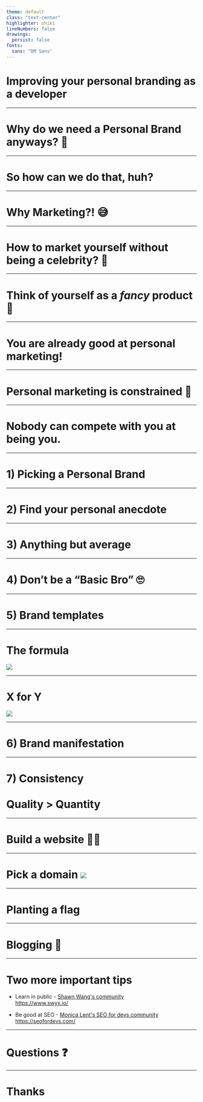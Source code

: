 ```yaml
---
theme: default
class: "text-center"
highlighter: shiki
lineNumbers: false
drawings:
  persist: false
fonts:
  sans: "DM Sans"
---
```


# Improving your personal branding as a developer

---

<div class="flex h-full justify-center items-center">
    <h1 className="text-center relaxed max-w-lg">
      Why do we need a Personal Brand anyways? 🤔
    </h1>
</div>

---

<div class="flex h-full justify-center items-center">
    <h1 className="text-center relaxed max-w-lg">
      So how can we do that, huh?
    </h1>
</div>

---

<div class="flex h-full justify-center items-center">
    <h1 className="text-center relaxed max-w-lg">
      Why Marketing?! 😅
    </h1>
</div>

---

<div class="flex h-full justify-center items-center">
    <h1 className="text-center relaxed max-w-lg">
      How to market yourself without being a celebrity? 👀
    </h1>
</div>

---

<div class="flex h-full justify-center items-center">
    <h1 className="text-center relaxed max-w-lg">
      Think of yourself as a <em>fancy</em> product 💅
    </h1>
</div>

---

<div class="flex h-full justify-center items-center">
    <h1 className="text-center relaxed max-w-lg">
      You are already good at personal marketing!
    </h1>
</div>

---

<div class="flex h-full justify-center items-center">
    <h1 className="text-center relaxed max-w-lg">
      Personal marketing is constrained 🥳
    </h1>
</div>

---

<div class="flex h-full justify-center items-center">
    <h1 className="text-center relaxed max-w-lg">
      Nobody can compete with you at being you.
    </h1>
</div>

---

<div class="flex h-full justify-center items-center">
    <h1 className="text-center relaxed max-w-lg">
      1) Picking a Personal Brand
    </h1>
</div>

---

<div class="flex h-full justify-center items-center">
    <h1 className="text-center relaxed max-w-lg">
      2) Find your personal anecdote
    </h1>
</div>

---

<div class="flex h-full justify-center items-center">
    <h1 className="text-center relaxed max-w-lg">
      3) Anything but average
    </h1>
</div>

---

<div class="flex h-full justify-center items-center">
    <h1 className="text-center relaxed max-w-lg">
      4) Don’t be a “Basic Bro” 🙄
    </h1>
</div>

---

<div class="flex h-full justify-center items-center">
    <h1 className="text-center relaxed max-w-lg">
      5) Brand templates
    </h1>
</div>

---

# The formula

<div class="mt-0.5"></div>

<img
  class="text-center w-full pb-5"
  src="/sli.png"
/>

---

# X for Y

<div class="mt-0.5"></div>

<img
  class="text-center w-full pb-5"
  src="/sli2.png"
/>

---

<div class="flex h-full justify-center items-center">
    <h1 className="text-center relaxed max-w-lg">
      6) Brand manifestation
    </h1>
</div>

---

<div class="flex h-full justify-center items-center">
    <h1 className="text-center relaxed max-w-lg">
      7) Consistency
      <br><br>
      <strong>Quality > Quantity</strong>
    </h1>
</div>

---

<div class="flex h-full justify-center items-center">
    <h1 className="text-center relaxed max-w-lg">
      Build a website 😮‍💨
    </h1>
</div>

---

<div class="flex h-full justify-center items-center">
    <h1 className="text-center relaxed max-w-lg">
      Pick a domain
      <img
        class="text-center w-max-95 pb-5"
        src="/sli3.png"
      />
    </h1>
</div>

---

<div class="flex h-full justify-center items-center">
    <h1 className="text-center relaxed max-w-lg">
      Planting a flag
    </h1>
</div>

---

<div class="flex h-full justify-center items-center">
    <h1 className="text-center relaxed max-w-lg">
      Blogging 🦄
    </h1>
</div>

---

# Two more important tips

- Learn in public - [Shawn Wang's community](https://www.swyx.io/)<br />
  https://www.swyx.io/

- Be good at SEO - [Monica Lent's SEO for devs community](https://seofordevs.com/)<br />
  https://seofordevs.com/

---

<div class="flex h-full justify-center items-center">
    <h1 className="text-center relaxed max-w-lg">
      Questions ❓
    </h1>
</div>

---

<div class="flex h-full justify-center items-center">
    <h1 className="text-center relaxed max-w-lg">
      Thanks
    </h1>
</div>
